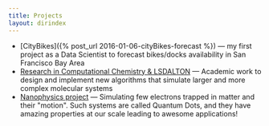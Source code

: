 ```yaml
---
title: Projects
layout: dirindex
---
```


- [CityBikes]({% post_url 2016-01-06-cityBikes-forecast %}) — my first project as a Data Scientist to forecast bikes/docks availability in San Francisco Bay Area
- [Research in Computational Chemistry & LSDALTON](http://www.mn.uio.no/kjemi/english/people/aca/patrime/) — Academic work to design and implement new algorithms that simulate larger and more complex molecular systems
- [Nanophysics project](http://folk.uio.no/patrime/#/1) — Simulating few electrons trapped in matter and their "motion". Such systems are called Quantum Dots, and they have amazing properties at our scale leading to awesome applications!